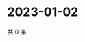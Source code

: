 # 2023-01-02

共 0 条

<!-- BEGIN WEIBO -->
<!-- 最后更新时间 Mon Jan 02 2023 21:19:37 GMT+0800 (China Standard Time) -->

<!-- END WEIBO -->
